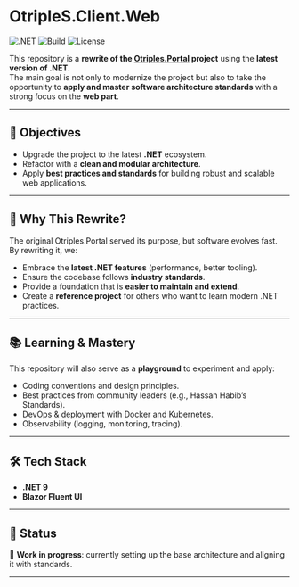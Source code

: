 # OtripleS.Client.Web

![.NET](https://img.shields.io/badge/.NET-9.0-blueviolet?logo=dotnet)
![Build](https://img.shields.io/github/actions/workflow/status/TNOSC/OtripleS.Web/dotnet.yml?branch=main&label=build&logo=github)
![License](https://img.shields.io/github/license/TNOSC/OtripleS.Api?color=green)

This repository is a **rewrite of the [Otriples.Portal](https://github.com/hassanhabib/Otriples.Portal) project** using the **latest version of .NET**.  
The main goal is not only to modernize the project but also to take the opportunity to **apply and master software architecture standards** with a strong focus on the **web part**.

---

## 🎯 Objectives

- Upgrade the project to the latest **.NET** ecosystem.
- Refactor with a **clean and modular architecture**.
- Apply **best practices and standards** for building robust and scalable web applications.

---

## 🚀 Why This Rewrite?

The original Otriples.Portal served its purpose, but software evolves fast.  
By rewriting it, we:
- Embrace the **latest .NET features** (performance, better tooling).
- Ensure the codebase follows **industry standards**.
- Provide a foundation that is **easier to maintain and extend**.
- Create a **reference project** for others who want to learn modern .NET practices.

---

## 📚 Learning & Mastery

This repository will also serve as a **playground** to experiment and apply:
- Coding conventions and design principles.
- Best practices from community leaders (e.g., Hassan Habib’s Standards).
- DevOps & deployment with Docker and Kubernetes.
- Observability (logging, monitoring, tracing).

---

## 🛠️ Tech Stack

- **.NET 9**
- **Blazor Fluent UI**


---

## 📌 Status

🚧 **Work in progress**: currently setting up the base architecture and aligning it with standards.

---
